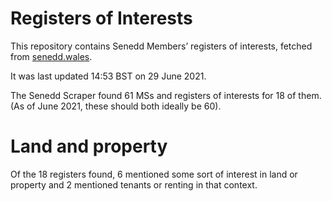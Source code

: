 # Registers of Interests

This repository contains Senedd Members’ registers of interests, fetched from [senedd.wales](https://senedd.wales/).

It was last updated 14:53 BST on 29 June 2021.

The Senedd Scraper found 61 MSs and registers of interests for 18 of them. (As of June 2021, these should both ideally be 60).

# Land and property

Of the 18 registers found, 6 mentioned some sort of interest in land or property and 2 mentioned tenants or renting in that context.

